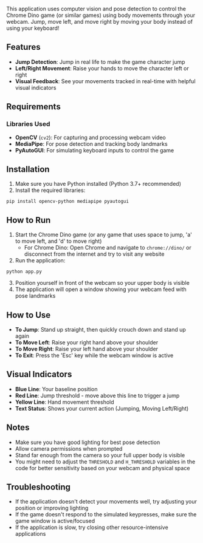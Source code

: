 

This application uses computer vision and pose detection to control the Chrome Dino game (or similar games) using body movements through your webcam. Jump, move left, and move right by moving your body instead of using your keyboard!

## Features

- **Jump Detection**: Jump in real life to make the game character jump
- **Left/Right Movement**: Raise your hands to move the character left or right
- **Visual Feedback**: See your movements tracked in real-time with helpful visual indicators

## Requirements

### Libraries Used

- **OpenCV** (`cv2`): For capturing and processing webcam video
- **MediaPipe**: For pose detection and tracking body landmarks
- **PyAutoGUI**: For simulating keyboard inputs to control the game

## Installation

1. Make sure you have Python installed (Python 3.7+ recommended)
2. Install the required libraries:

```
pip install opencv-python mediapipe pyautogui
```

## How to Run

1. Start the Chrome Dino game (or any game that uses space to jump, 'a' to move left, and 'd' to move right)
   - For Chrome Dino: Open Chrome and navigate to `chrome://dino/` or disconnect from the internet and try to visit any website
2. Run the application:

```
python app.py
```

3. Position yourself in front of the webcam so your upper body is visible
4. The application will open a window showing your webcam feed with pose landmarks

## How to Use

- **To Jump**: Stand up straight, then quickly crouch down and stand up again
- **To Move Left**: Raise your right hand above your shoulder
- **To Move Right**: Raise your left hand above your shoulder
- **To Exit**: Press the 'Esc' key while the webcam window is active

## Visual Indicators

- **Blue Line**: Your baseline position
- **Red Line**: Jump threshold - move above this line to trigger a jump
- **Yellow Line**: Hand movement threshold
- **Text Status**: Shows your current action (Jumping, Moving Left/Right)

## Notes

- Make sure you have good lighting for best pose detection
- Allow camera permissions when prompted
- Stand far enough from the camera so your full upper body is visible
- You might need to adjust the `THRESHOLD` and `H_THRESHOLD` variables in the code for better sensitivity based on your webcam and physical space

## Troubleshooting

- If the application doesn't detect your movements well, try adjusting your position or improving lighting
- If the game doesn't respond to the simulated keypresses, make sure the game window is active/focused
- If the application is slow, try closing other resource-intensive applications
